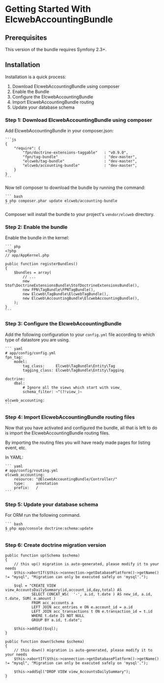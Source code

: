 Getting Started With ElcwebAccountingBundle
===========================================

## Prerequisites

This version of the bundle requires Symfony 2.3+.

## Installation

Installation is a quick process:

1. Download ElcwebAccountingBundle using composer
2. Enable the Bundle
3. Configure the ElcwebAccountingBundle
4. Import ElcwebAccountingBundle routing
5. Update your database schema

### Step 1: Download ElcwebAccountingBundle using composer

Add ElcwebAccountingBundle in your composer.json:

    ```js
    {
        "require": {
            "fpn/doctrine-extensions-taggable"   : "v0.9.0",
            "fpn/tag-bundle"                     : "dev-master",
            "elcweb/tag-bundle"                  : "dev-master",
            "elcweb/accounting-bundle"           : "dev-master",
        }
    }
    ```

Now tell composer to download the bundle by running the command:

    ``` bash
    $ php composer.phar update elcweb/accounting-bundle
    ```

Composer will install the bundle to your project's `vendor/elcweb` directory.

### Step 2: Enable the bundle

Enable the bundle in the kernel:

    ``` php
    <?php
    // app/AppKernel.php

    public function registerBundles()
    {
        $bundles = array(
            // ...
            new Stof\DoctrineExtensionsBundle\StofDoctrineExtensionsBundle(),
            new FPN\TagBundle\FPNTagBundle(),
            new Elcweb\TagBundle\ElcwebTagBundle(),
            new Elcweb\AccountingBundle\ElcwebAccountingBundle(),
        );
    }
    ```

### Step 3: Configure the ElcwebAccountingBundle

Add the following configuration to your `config.yml` file according to which type
of datastore you are using.

    ``` yaml
    # app/config/config.yml
    fpn_tag:
        model:
            tag_class:     Elcweb\TagBundle\Entity\Tag
            tagging_class: Elcweb\TagBundle\Entity\Tagging

    doctrine:
        dbal:
            # Ignore all the views which start with view_
            schema_filter: ~^(?!view_)~

    elcweb_accounting:
    ```

### Step 4: Import ElcwebAccountingBundle routing files

Now that you have activated and configured the bundle, all that is left to do is
import the ElcwebAccountingBundle routing files.

By importing the routing files you will have ready made pages for listing event, etc.

In YAML:

    ``` yaml
    # app/config/routing.yml
    elcweb_accounting:
        resource: "@ElcwebAccountingBundle/Controller/"
        type:     annotation
        prefix:   /
    ```

### Step 5: Update your database schema

For ORM run the following command.

    ``` bash
    $ php app/console doctrine:schema:update
    ```
### Step 6: Create doctrine migration version

    public function up(Schema $schema)
    {
        // this up() migration is auto-generated, please modify it to your needs
        $this->abortIf($this->connection->getDatabasePlatform()->getName() != "mysql", "Migration can only be executed safely on 'mysql'.");

        $sql = "CREATE VIEW view_AccountsDailySummary(id,account_id,day,total) AS
                SELECT CONCAT_WS(  '-', a.id, t.date ) AS new_id, a.id, t.date, SUM( e.amount )
                FROM acc_accounts a
                LEFT JOIN acc_entries e ON e.account_id = a.id
                LEFT JOIN acc_transactions t ON e.transaction_id = t.id
                WHERE t.date IS NOT NULL
                GROUP BY a.id, t.date";

        $this->addSql($sql);
    }

    public function down(Schema $schema)
    {
        // this down() migration is auto-generated, please modify it to your needs
        $this->abortIf($this->connection->getDatabasePlatform()->getName() != "mysql", "Migration can only be executed safely on 'mysql'.");

        $this->addSql("DROP VIEW view_AccountsDailySummary");
    }
